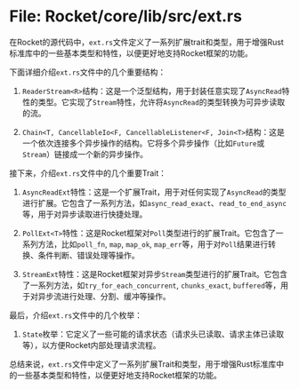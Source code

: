 # File: Rocket/core/lib/src/ext.rs

在Rocket的源代码中，`ext.rs`文件定义了一系列扩展trait和类型，用于增强Rust标准库中的一些基本类型和特性，以便更好地支持Rocket框架的功能。

下面详细介绍`ext.rs`文件中的几个重要结构：

1. `ReaderStream<R>`结构：这是一个泛型结构，用于封装任意实现了`AsyncRead`特性的类型。它实现了`Stream`特性，允许将`AsyncRead`的类型转换为可异步读取的流。

2. `Chain<T, CancellableIo<F, CancellableListener<F, Join<T>`结构：这是一个依次连接多个异步操作的结构。它将多个异步操作（比如`Future`或`Stream`）链接成一个新的异步操作。

接下来，介绍`ext.rs`文件中的几个重要Trait：

1. `AsyncReadExt`特性：这是一个扩展Trait，用于对任何实现了`AsyncRead`的类型进行扩展。它包含了一系列方法，如`async_read_exact`、`read_to_end_async`等，用于对异步读取进行快捷处理。

2. `PollExt<T>`特性：这是Rocket框架对`Poll`类型进行的扩展Trait。它包含了一系列方法，比如`poll_fn`, `map`, `map_ok`, `map_err`等，用于对`Poll`结果进行转换、条件判断、错误处理等操作。

3. `StreamExt`特性：这是Rocket框架对异步`Stream`类型进行的扩展Trait。它包含了一系列方法，如`try_for_each_concurrent`, `chunks_exact`, `buffered`等，用于对异步流进行处理、分割、缓冲等操作。

最后，介绍`ext.rs`文件中的几个枚举：

1. `State`枚举：它定义了一些可能的请求状态（请求头已读取、请求主体已读取等），以方便Rocket内部处理请求流程。

总结来说，`ext.rs`文件中定义了一系列扩展Trait和类型，用于增强Rust标准库中的一些基本类型和特性，以便更好地支持Rocket框架的功能。

